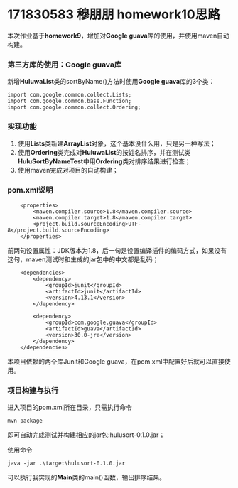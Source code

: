 # 171830583 穆朋朋 homework10思路

本次作业基于**homework9**，增加对**Google guava**库的使用，并使用maven自动构建。

### 第三方库的使用：Google guava库
新增**HuluwaList**类的sortByName()方法时使用**Google guava**库的3个类：

```
import com.google.common.collect.Lists;
import com.google.common.base.Function;
import com.google.common.collect.Ordering;
```
### 实现功能
1. 使用**Lists**类新建**ArrayList**对象，这个基本没什么用，只是另一种写法；
2. 使用**Ordering**类完成对**HuluwaList**的按姓名排序，并在测试类**HuluSortByNameTest**中用**Ordering**类对排序结果进行检查；
3. 使用maven完成对项目的自动构建；

### pom.xml说明
```
    <properties>
        <maven.compiler.source>1.8</maven.compiler.source>
        <maven.compiler.target>1.8</maven.compiler.target>
        <project.build.sourceEncoding>UTF-8</project.build.sourceEncoding> 
    </properties>
```
前两句设置属性：JDK版本为1.8，后一句是设置编译插件的编码方式，如果没有这句，maven测试时和生成的jar包中的中文都是乱码；

```
    <dependencies>
        <dependency>
            <groupId>junit</groupId>
            <artifactId>junit</artifactId>
            <version>4.13.1</version>
        </dependency>
        
        <dependency>
            <groupId>com.google.guava</groupId>
            <artifactId>guava</artifactId>
            <version>30.0-jre</version>
        </dependency>
    </dependencies>
```
本项目依赖的两个库Junit和Google guava，在pom.xml中配置好后就可以直接使用。

### 项目构建与执行
进入项目的pom.xml所在目录，只需执行命令
```
mvn package
``` 
即可自动完成测试并构建相应的jar包:hulusort-0.1.0.jar；

使用命令
```
java -jar .\target\hulusort-0.1.0.jar
```
可以执行我实现的**Main**类的main()函数，输出排序结果。